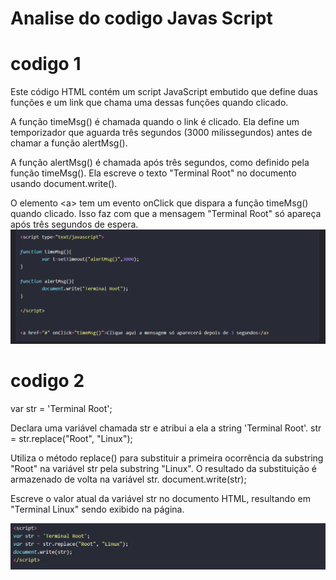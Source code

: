 # Analise do codigo Javas Script
# codigo 1

Este código HTML contém um script JavaScript embutido que define duas funções e um link que chama uma dessas funções quando clicado.

A função timeMsg() é chamada quando o link é clicado. Ela define um temporizador que aguarda três segundos (3000 milissegundos) antes de chamar a função alertMsg().

A função alertMsg() é chamada após três segundos, como definido pela função timeMsg(). Ela escreve o texto "Terminal Root" no documento usando document.write().

O elemento &lt;a&gt; tem um evento onClick que dispara a função timeMsg() quando clicado. Isso faz com que a mensagem "Terminal Root" só apareça após três segundos de espera.
![capa do projeto](img/Captura.png)

# codigo  2 

 var str = 'Terminal Root';

Declara uma variável chamada str e atribui a ela a string 'Terminal Root'.
str = str.replace("Root", "Linux");

Utiliza o método replace() para substituir a primeira ocorrência da substring "Root" na variável str pela substring "Linux". O resultado da substituição é armazenado de volta na variável str.
document.write(str);

Escreve o valor atual da variável str no documento HTML, resultando em "Terminal Linux" sendo exibido na página.

![capa do projeto](img/captura2.png)




